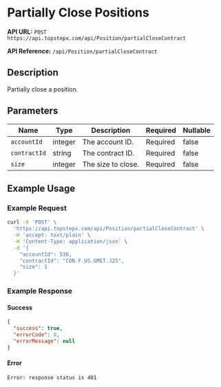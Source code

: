 # Partially Close Positions

**API URL:** `POST https://api.topstepx.com/api/Position/partialCloseContract`

**API Reference:** `/api/Position/partialCloseContract`

## Description

Partially close a position.

## Parameters

| Name | Type | Description | Required | Nullable |
|------|------|-------------|----------|----------|
| `accountId` | integer | The account ID. | Required | false |
| `contractId` | string | The contract ID. | Required | false |
| `size` | integer | The size to close. | Required | false |

## Example Usage

### Example Request

```bash
curl -X 'POST' \
  'https://api.topstepx.com/api/Position/partialCloseContract' \
  -H 'accept: text/plain' \
  -H 'Content-Type: application/json' \
  -d '{
    "accountId": 536,
    "contractId": "CON.F.US.GMET.J25",
    "size": 1
  }'
```

### Example Response

#### Success

```json
{
  "success": true,
  "errorCode": 0,
  "errorMessage": null
}
```

#### Error

```
Error: response status is 401
```
